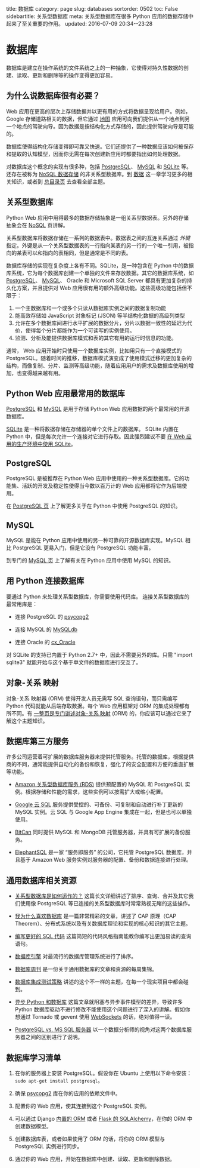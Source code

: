 title: 数据库
category: page
slug: databases
sortorder: 0502
toc: False
sidebartitle: 关系型数据库
meta: 关系型数据库在很多 Python 应用的数据存储中起来了至关重要的作用。
updated: 2016-07-09 20:34--23:28


# 数据库
数据库是建立在操作系统的文件系统之上的一种抽象，它使得对持久性数据的创建、读取、更新和删除等的操作变得更加容易。

## 为什么说数据库很有必要？
Web 应用在更高的层次上存储数据并以更有用的方式将数据呈现给用户。例如，Google 存储道路相关的数据，但它通过 [地图](https://www.google.com/maps/) 应用可向我们提供从一个地点到另一个地点的驾驶向导。因为数据是按结构化方式存储的，因此提供驾驶向导是可能的。

数据库使得结构化存储变得即可靠又快速。它们还提供了一种数据应该如何被保存和提取的认知模型，因而你无需在每次创建新应用时都要指出如何处理数据。

<div class="well see-also">对数据库这个概念的实现有很多种，包括 <a href="/postgresql.html">PostgreSQL</a>、 <a href="/mysql.html">MySQL</a> 和 <a href="/sqlite.html">SQLite</a> 等。 还存在被称为 <a href="/no-sql-datastore.html">NoSQL 数据存储</a> 的非关系型数据库。到 <a href="/data.html">数据</a> 这一章学习更多的相关知识，或者到 <a href="/table-of-contents.html">总目录页</a> 去查看全部主题。</div>


## 关系型数据库
Python Web 应用中用得最多的数据存储抽象是一组关系型数据表。另外的存储抽象会在 [NoSQL](/no-sql-datastore.html) 页讲解。

关系型数据库将数据存储在一系列的数据表中。数据表之间的互连关系通过 *外键* 指定。外键是从一个关系型数据表的一行指向某表的另一行的一个唯一引用，被指向的某表可以和指向的表相同，但是通常是不同的表。

数据库存储的实现在复杂度上各有不同。SQLite，是一种包含在 Python 中的数据库系统，它为每个数据库创建一个单独的文件来存放数据。其它的数据库系统，如 [PostgreSQL](/postgresql.html)、 [MySQL](/mysql.html)、 Oracle 和 Microsoft SQL Server 都具有更加复杂的持久化方案，并且提供对 Web 应用很有用的额外高级功能。这些高级功能包括但不限于：

1. 一个主数据库和一个或多个只读从数据库实例之间的数据复制功能
1. 能高效存储如 JavaScript 对象标记 (JSON) 等半结构化数据的高级列类型
1. 允许在多个数据库间进行水平扩展的数据分片，分片以数据一致性的延迟为代价，使得每个分片都能作为一个可读写的实例使用。
1. 监测、分析及能提供数据库模式和表的其它有用的运行时信息的功能。

通常， Web 应用开始时只使用一个数据库实例，比如用只有一个直接模式的 PostgreSQL。随着时间的推移，数据库模式演变成了使用模式迁移的更加复杂的结构，而像复制、分片、监测等高级功能，随着应用用户的需求及数据库使用的增加，也变得越来越有用。


## Python Web 应用最常用的数据库
[PostgreSQL](http://www.postgresql.org/) 和 [MySQL](http://www.mysql.com/) 是用于存储 Python Web 应用数据的两个最常用的开源数据库。

[SQLite](http://www.sqlite.org/) 是一种将数据存储在存储器的单个文件上的数据库。 SQLite 内置在 Python 中，但是每次允许一个连接对它进行存取。因此强烈建议不要 [在 Web 应用的生产环境中使用 SQLite](https://docs.djangoproject.com/en/dev/ref/databases/#database-is-locked-errors)。


## PostgreSQL
PostgreSQL 是被推荐在 Python Web 应用中使用的一种关系型数据库。它的功能集、活跃的开发及稳定性使得当今数以百万计的 Web 应用都将它作为后端使用。

在 [PostgreSQL 页](/postgresql.html) 上了解更多关于在 Python 中使用 PostgreSQL 的知识。


## MySQL
MySQL 是能在 Python 应用中使用的另一种可靠的开源数据库实现。MySQL 相比 PostgreSQL 更易入门，但是它没有 PostgreSQL 功能丰富。

到专门的 [MySQL 页](/mysql.html) 上了解有关在 Python 应用中使用 MySQL 的知识。


## 用 Python 连接数据库
要通过 Python 来处理关系型数据库，你需要使用代码库。 连接关系型数据库的最常用库是：

* 连接 PostgreSQL 的 [psycopg2](http://initd.org/psycopg/)

* 连接 MySQL 的 [MySQLdb](https://pypi.python.org/pypi/MySQL-python/1.2.5)

* 连接 Oracle 的 [cx\_Oracle](http://cx-oracle.sourceforge.net/)

对 SQLite 的支持已内置于 Python 2.7+ 中，因此不需要另外的库。只需 "import sqlite3" 就能开始与这个基于单文件的数据库进行交互了。


## 对象-关系 映射
对象-关系 映射器 (ORM) 使得开发人员无需写 SQL 查询语句，而只需编写 Python 代码就能从后端存取数据。每个 Web 应用框架对 ORM 的集成处理都有所不同。有 [一整页是专门讲述对象-关系 映射](/object-relational-mappers-orms.html) (ORM) 的，你应该可以通过它来了解这个主题知识。


## 数据库第三方服务
许多公司运营着可扩展的数据库服务器来提供托管服务。托管的数据库，根据提供商的不同，通常能提供自动化的备份和恢复，强化了的安全配置和方便的垂直扩展等功能。

* [Amazon 关系型数据库服务 (RDS)](http://aws.amazon.com/rds/) 提供预配置的 MySQL 和 PostgreSQL 实例。根据存储和性能的需求，这些实例可以按需扩大或缩小配置。

* [Google 云 SQL](https://developers.google.com/cloud-sql/) 服务提供受控的、可备份、可复制和自动进行补丁更新的 MySQL 实例。云 SQL 与 Google App Engine 集成在一起，但是也可以单独使用。

* [BitCan](http://www.gobitcan.com/) 同时提供 MySQL 和 MongoDB 托管服务器，并具有可扩展的备份服务。

* [ElephantSQL](https://www.elephantsql.com/) 是一家 “服务即服务” 的公司，它托管 PostgreSQL 数据库，并且基于 Amazon Web 服务实例对服务器的配置、备份和数据连接进行处理。


## 通用数据库相关资源
* [关系型数据库是如何运作的？](http://coding-geek.com/how-databases-work/) 这篇长文详细讲述了排序、查询、合并及其它我们使用像 PostgreSQL 等已连接的关系型数据库时常常熟视无睹的这些操作。

* [我为什么喜欢数据库](https://medium.com/@jeeyoungk/why-i-love-databases-1d4cc433685f) 是一篇非常精彩的文章，讲述了 CAP 原理（CAP Theorem）、分布式系统以及有关数据库理论和实现的核心知识的其它主题。

* [编写更好的 SQL 代码](http://www.craigkerstiens.com/2016/01/08/writing-better-sql/) 这篇简短的代码风格指南能教你编写出更加易读的查询语句。

* [数据库引擎](http://db-engines.com/en/ranking) 对最流行的数据库管理系统进行了排序。

* [数据库周刊](http://dbweekly.com/) 是一份关于通用数据库的文章和资源的每周集锦。

* [数据库集成测试策略](https://julien.danjou.info/blog/2014/db-integration-testing-strategies-python) 讲述的这个不一样的主题，在每一个现实项目中都会碰到。

* [异步 Python 和数据库](http://techspot.zzzeek.org/2015/02/15/asynchronous-python-and-databases/) 这篇文章就阻塞与异步事件模型的差异，导致许多 Python 数据库驱动不进行修改不能使用这个问题进行了深入的讲解。假如你想通过 Tornado 或 gevent 使用 [WebSockets](/websockets.html) 的话，绝对值得一读。

* [PostgreSQL vs. MS SQL 服务器](http://www.pg-versus-ms.com/) 以一个数据分析师的视角对这两个数据库服务器之间的区别进行了说明。


## 数据库学习清单
1. 在你的服务器上安装 PostgreSQL。假设你在 Ubuntu 上使用以下命令安装：
   ``sudo apt-get install postgresql``。

1. 确保 [psycopg2](http://initd.org/psycopg/) 库在你的应用的依赖文件中。

1. 配置你的 Web 应用，使其连接到这个 PostgreSQL 实例。

1. 可以通过 Django [内置的 ORM](https://docs.djangoproject.com/en/dev/topics/db/) 或者 [Flask 的 SQLAlchemy](http://www.sqlalchemy.org/)，在你的 ORM 中创建数据模型。

1. 创建数据库表，或者如果使用了 ORM 的话，将你的 ORM 模型与 PostgreSQL 实例进行同步。

1. 通过你的 Web 应用，开始在数据库中创建、读取、更新和删除数据。
